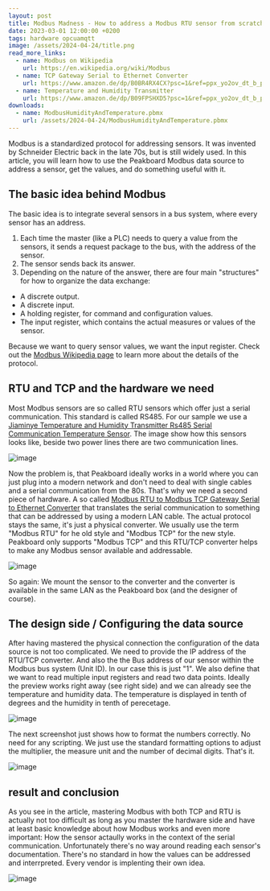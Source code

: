 ```yaml
---
layout: post
title: Modbus Madness - How to address a Modbus RTU sensor from scratch  
date: 2023-03-01 12:00:00 +0200
tags: hardware opcuamqtt
image: /assets/2024-04-24/title.png
read_more_links:
  - name: Modbus on Wikipedia
    url: https://en.wikipedia.org/wiki/Modbus
  - name: TCP Gateway Serial to Ethernet Converter
    url: https://www.amazon.de/dp/B0BR4RX4CX?psc=1&ref=ppx_yo2ov_dt_b_product_details
  - name: Temperature and Humidity Transmitter
    url: https://www.amazon.de/dp/B09FPSHXD5?psc=1&ref=ppx_yo2ov_dt_b_product_details
downloads:
  - name: ModbusHumidityAndTemperature.pbmx
    url: /assets/2024-04-24/ModbusHumidityAndTemperature.pbmx
---
```

Modbus is a standardized protocol for addressing sensors. It was invented by Schneider Electric back in the late 70s, but is still widely used. In this article, you will learn how to use the Peakboard Modbus data source to address a sensor, get the values, and do something useful with it.

## The basic idea behind Modbus

The basic idea is to integrate several sensors in a bus system, where every sensor has an address.

1. Each time the master (like a PLC) needs to query a value from the sensors, it sends a request package to the bus, with the address of the sensor.
2. The sensor sends back its answer.
3. Depending on the nature of the answer, there are four main "structures" for how to organize the data exchange:
  * A discrete output.
  * A discrete input.
  * A holding register, for command and configuration values.
  * The input register, which contains the actual measures or values of the sensor.

Because we want to query sensor values, we want the input register. Check out the [Modbus Wikipedia page](https://en.wikipedia.org/wiki/Modbus) to learn more about the details of the protocol.

## RTU and TCP and the hardware we need

Most Modbus sensors are so called RTU sensors which offer just a serial communication. This standard is called RS485. For our sample we use a [Jiaminye Temperature and Humidity Transmitter Rs485 Serial Communication Temperature Sensor](https://www.amazon.de/dp/B09FPSHXD5?psc=1&ref=ppx_yo2ov_dt_b_product_details). The image show how this sensors looks like, beside two power lines there are two communication lines.

![image](/assets/2024-04-24/010.jpeg)

Now the problem is, that Peakboard ideally works in a world where you can just plug into a modern network and don't need to deal with single cables and a serial communication from the 80s. That's why we need a second piece of hardware. A so called [Modbus RTU to Modbus TCP Gateway Serial to Ethernet Converter]() that translates the serial communication to something that can be addressed by using a modern LAN cable. The actual protocol stays the same, it's just a physical converter. We usually use the term "Modbus RTU" for he old style and "Modbus TCP" for the new style. Peakboard only supports "Modbus TCP" and this RTU/TCP converter helps to make any Modbus sensor available and addressable.

![image](/assets/2024-04-24/020.jpeg)

So again: We mount the sensor to the converter and the converter is available in the same LAN as the Peakboard box (and the designer of course).

## The design side / Configuring the data source

After having mastered the physical connection the configuration of the data source is not too complicated. We need to provide the IP address of the RTU/TCP converter. And also the the Bus address of our sensor within the Modbus bus system (Unit ID). In our case this is just "1". We also define that we want to read multiple input registers and read two data points. Ideally the preview works right away (see right side) and we can already see the temperature and humidity data. The temperature is displayed in tenth of degrees and the humidity in tenth of perecetage.

![image](/assets/2024-04-24/030.png)

The next screenshot just shows how to format the numbers correctly. No need for any scripting. We just use the standard formatting options to adjust the multiplier, the measure unit and the number of decimal digits. That's it.

![image](/assets/2024-04-24/040.png)

## result and conclusion

As you see in the article, mastering Modbus with both TCP and RTU is actually not too difficult as long as you master the hardware side and have at least basic knowledge about how Modbus works and even more important: How the sensor actaully works in the context of the serial communication. Unfortunately there's no way around reading each sensor's documentation. There's no standard in how the values can be addressed and interrpreted. Every vendor is implenting their own idea. 

![image](/assets/2024-04-24/050.png)
